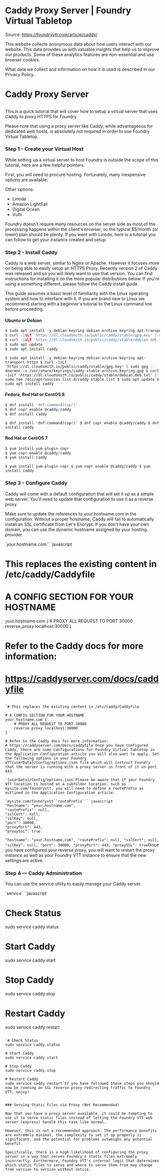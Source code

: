 # Caddy Proxy Server | Foundry Virtual Tabletop

Source: https://foundryvtt.com/article/caddy/

This website collects anonymous data about how users interact with our website. This data provides us with 
        valuable insights that help us to improve our products. Some of these analytics features are non-essential 
        and use browser cookies.

What data we collect and information on how it is used is described in our 
        Privacy Policy.


# Caddy Proxy Server


## 

This is a quick tutorial that will cover how to setup a virtual server that uses Caddy to proxy
    HTTPS for Foundry.

Please note that using a proxy server like Caddy, while advantageous for
    dedicated web hosts, is absolutely not required in order to use Foundry Virtual Tabletop.


### Step 1 - Create your Virtual Host

While setting up a virtual server to host Foundry is outside the scope of this tutorial, here are a few helpful pointers.

First, you will need to procure hosting. Fortunately, many inexpensive options are available:

Other options:

- Linode
- Amazon LightSail
- Digital Ocean
- Vultr

Foundry doesn't require many resources on the server side as most of the
    processing happens within the client's browser, so the typical $5/month (or lower) plan should be plenty. If you went with Linode, here is a
    tutorial
    you can follow to get your instance created and setup.


### Step 2 - Install Caddy

Caddy is a web server, similar to Nginx or Apache. However it focuses more on being able to easily setup an HTTPS Proxy. Recently version 2 of Caddy was released and so you will likely want to use that version. You can find instructions for installing it on the more popular distributions below. If you're using a something different, please follow the Caddy install guide.

This guide assumes a basic level of familiarity with the Linux operating
    system and how to interface with it. If you are brand new to Linux we recommend starting with
    a beginner's tutorial to the Linux command line before proceeding.


#### Ubuntu or Debian

```javascript
$ sudo apt install -y debian-keyring debian-archive-keyring apt-transport-https
$ curl -1sLf 'https://dl.cloudsmith.io/public/caddy/stable/gpg.key' | sudo gpg --dearmor -o /usr/share/keyrings/caddy-stable-archive-keyring.gpg
$ curl -1sLf 'https://dl.cloudsmith.io/public/caddy/stable/debian.deb.txt' | sudo tee /etc/apt/sources.list.d/caddy-stable.list
$ sudo apt update
$ sudo apt install caddy
```

`$ sudo apt install -y debian-keyring debian-archive-keyring apt-transport-https
$ curl -1sLf 'https://dl.cloudsmith.io/public/caddy/stable/gpg.key' | sudo gpg --dearmor -o /usr/share/keyrings/caddy-stable-archive-keyring.gpg
$ curl -1sLf 'https://dl.cloudsmith.io/public/caddy/stable/debian.deb.txt' | sudo tee /etc/apt/sources.list.d/caddy-stable.list
$ sudo apt update
$ sudo apt install caddy`
#### Fedora, Red Hat or CentOS 8

```javascript
$ dnf install 'dnf-command(copr)'
$ dnf copr enable @caddy/caddy
$ dnf install caddy
```

`$ dnf install 'dnf-command(copr)'
$ dnf copr enable @caddy/caddy
$ dnf install caddy`
#### Red Hat or CentOS 7

```javascript
$ yum install yum-plugin-copr
$ yum copr enable @caddy/caddy
$ yum install caddy
```

`$ yum install yum-plugin-copr
$ yum copr enable @caddy/caddy
$ yum install caddy`
### Step 3 - Configure Caddy

Caddy will come with a default configuration that will set it up as a simple web server. You'll need to update that configuration to use it as a reverse proxy.

Make sure to update the references to your.hostname.com in the
    configuration. Without a proper hostname, Caddy will fail to automatically install an SSL
    certificate from Let's Encrypt. If you don't have your own domain, you can use the
    dynamic hostname assigned by your hosting provider.

`your.hostname.com````javascript
# This replaces the existing content in /etc/caddy/Caddyfile

# A CONFIG SECTION FOR YOUR HOSTNAME
your.hostname.com {
    # PROXY ALL REQUEST TO PORT 30000
    reverse_proxy localhost:30000
}

# Refer to the Caddy docs for more information:
# https://caddyserver.com/docs/caddyfile
```

`# This replaces the existing content in /etc/caddy/Caddyfile

# A CONFIG SECTION FOR YOUR HOSTNAME
your.hostname.com {
    # PROXY ALL REQUEST TO PORT 30000
    reverse_proxy localhost:30000
}

# Refer to the Caddy docs for more information:
# https://caddyserver.com/docs/caddyfile`Once you have configured Caddy, there are some configurations for Foundry Virtual Tabletop in the Application Configuration article you will also want to apply. Set the following options in your Foundry VTT{userData}/Config/options.json file which will instruct Foundry that the server is running with a proxy server in front of it on port 443.

`{userData}/Config/options.json`Please be aware that if your Foundry VTT location is hosted at a subfolder location, such as mysite.com/foundryvtt, you will need to define a routePrefix as outlined in the Application Configuration article.

`mysite.com/foundryvtt``routePrefix````javascript
"hostname": "your.hostname.com",
"routePrefix": null,
"sslCert": null,
"sslKey": null,
"port": 30000,
"proxyPort": 443,
"proxySSL": true
```

`"hostname": "your.hostname.com",
"routePrefix": null,
"sslCert": null,
"sslKey": null,
"port": 30000,
"proxyPort": 443,
"proxySSL": true`Once you have configured your reverse proxy, you will want to restart the proxy instance as well as your Foundry VTT instance to ensure that the new settings are active.


### Step 4 — Caddy Administration

You can use the service utility to easily manage your Caddy server.

`service````javascript
# Check Status
sudo service caddy status

# Start Caddy
sudo service caddy start

# Stop Caddy
sudo service caddy stop

# Restart Caddy
sudo service caddy restart
```

`# Check Status
sudo service caddy status

# Start Caddy
sudo service caddy start

# Stop Caddy
sudo service caddy stop

# Restart Caddy
sudo service caddy restart`If you have followed these steps you should now be running an SSL reverse proxy redirecting traffic to Foundry VTT, enjoy!


### Serving Static Files via Proxy (Not Recommended)

Now that you have a proxy server available, it could be tempting to use it to serve static files instead of letting the Foundry VTT web server (express) handle this task like normal.

However, this is not a recommended approach. The performance benefits are extremely minimal, the complexity to set it up properly is significant, and the potential for problems outweighs any potential benefit.

Specifically, there is a high likelihood of configuring the proxy server in a way that serves Foundry's static files extremely incorrectly. Furthermore, Foundry VTT's internal logic that determines which static files to serve and where to serve them from may change from version to version without notice.

